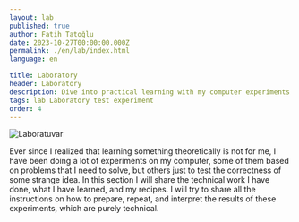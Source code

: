 ```yaml
---
layout: lab
published: true
author: Fatih Tatoğlu
date: 2023-10-27T00:00:00.000Z
permalink: ./en/lab/index.html
language: en

title: Laboratory
header: Laboratory
description: Dive into practical learning with my computer experiments and technical insights. Unlock the secrets of hands-on problem-solving and access detailed instructions for replicating and interpreting results.
tags: lab Laboratory test experiment
order: 4
---
```


![Laboratuvar](../image/laboratuvar.jpg "Ivan Samkov - [Pexels](https://www.pexels.com/tr-tr/fotograf/bardak-renkli-renkler-laboratuvar-9628807/)")

Ever since I realized that learning something theoretically is not for me, I have been doing a lot of experiments on my computer, some of them based on problems that I need to solve, but others just to test the correctness of some strange idea. In this section I will share the technical work I have done, what I have learned, and my recipes. I will try to share all the instructions on how to prepare, repeat, and interpret the results of these experiments, which are purely technical.
